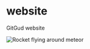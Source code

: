 # website
GitGud website

![Rocket flying around meteor](https://raw.githubusercontent.com/gitguddev/website/experimental/src/meteor.svg)
